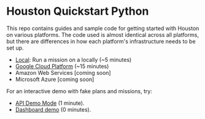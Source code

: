 
# Houston Quickstart Python

This repo contains guides and sample code for getting started with Houston on various platforms. The code used is almost 
identical across all platforms, but there are differences in how each platform's infrastructure needs to be set up. 

- [Local](./local): Run a mission on a locally (~5 minutes)
- [Google Cloud Platform](./google-cloud) (~15 minutes) 
- Amazon Web Services [coming soon]
- Microsoft Azure [coming soon]

For an interactive demo with fake plans and missions, try:
- [API Demo Mode](https://github.com/datasparq-ai/houston/blob/main/docs/demo_mode.md) (1 minute).
- [Dashboard demo](https://github.com/datasparq-ai/houston-ui/blob/dashboard/public/demo.html?demo) (0 minutes).

